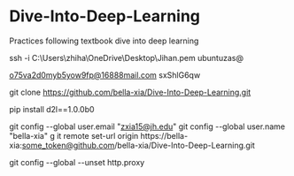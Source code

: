# Dive-Into-Deep-Learning
Practices following textbook dive into deep learning

ssh -i C:\Users\zhiha\OneDrive\Desktop\Jihan.pem ubuntuzas@

o75va2d0myb5yow9fp@16888mail.com
sxShlG6qw

git clone https://github.com/bella-xia/Dive-Into-Deep-Learning.git

pip install d2l==1.0.0b0

git config --global user.email "zxia15@jh.edu"
git config --global user.name "bella-xia"
g
it remote set-url origin https://bella-xia:some_token@github.com/bella-xia/Dive-Into-Deep-Learning.git

git config --global --unset http.proxy
